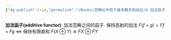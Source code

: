 ```yaml
---
{"dg-publish":true,"permalink":"/Books/范畴论中若干基本概念和结论/6 加法函子/","dgPassFrontmatter":true,"created":"2024-07-06T09:51:16.983+08:00","updated":"2024-07-09T21:03:56.975+08:00"}
---
```


**加法函子(additive functor)**: 加法范畴之间的函子. 保持态射的加法 $F(f+g)=Ff+Fg$ $\Longleftrightarrow$ 保持有限直和 $F(X\oplus Y)\cong FX\oplus FY$
